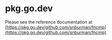 # pkg.go.dev
Please see the reference documentation at [https://pkg.go.dev/github.com/snburman/fncmp](https://pkg.go.dev/github.com/snburman/fncmp).
